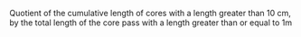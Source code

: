 Quotient of the cumulative length of cores with a length greater than 10 cm, by the total length of the core pass with a length greater than or equal to 1m
